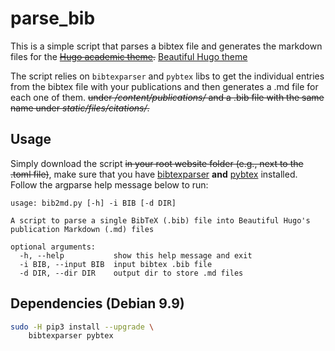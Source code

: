 # parse_bib

This is a simple script that parses a bibtex file and generates the markdown
files for the 
~~[Hugo academic theme](https://github.com/gcushen/hugo-academic).~~ 
[Beautiful Hugo theme](https://github.com/halogenica/beautifulhugo/)

The script relies on `bibtexparser` and `pybtex` libs to get the
individual entries from the bibtex file with your publications and then
generates a .md file for each one of them.
~~under */content/publications/* and a .bib file with the same name under *static/files/citations/*.~~

## Usage

Simply download the script 
~~in your root website folder (e.g., next to the .toml file)~~, 
make sure that you have
[bibtexparser](https://github.com/sciunto-org/python-bibtexparser) **and** 
[pybtex](https://pybtex.org/) installed. Follow the argparse help message below
to run:

```
usage: bib2md.py [-h] -i BIB [-d DIR]

A script to parse a single BibTeX (.bib) file into Beautiful Hugo's
publication Markdown (.md) files

optional arguments:
  -h, --help           show this help message and exit
  -i BIB, --input BIB  input bibtex .bib file
  -d DIR, --dir DIR    output dir to store .md files
```
  
## Dependencies (Debian 9.9)
```bash
sudo -H pip3 install --upgrade \
    bibtexparser pybtex 

```
